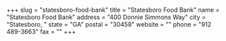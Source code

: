 +++
slug = "statesboro-food-bank"
title = "Statesboro Food Bank"
name = "Statesboro Food Bank"
address = "400 Donnie Simmons Way"
city = "Statesboro, "
state = "GA"
postal = "30458"
website = ""
phone = "912 489-3663"
fax = ""
+++

